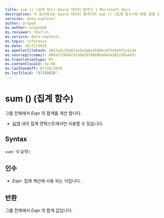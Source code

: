 ```yaml
---
title: sum () (집계 함수)-Azure 데이터 탐색기 | Microsoft Docs
description: 이 문서에서는 Azure 데이터 탐색기의 sum () (집계 함수)에 대해 설명 합니다.
services: data-explorer
author: orspod
ms.author: orspodek
ms.reviewer: rkarlin
ms.service: data-explorer
ms.topic: reference
ms.date: 10/23/2018
ms.openlocfilehash: 3053a2c3bd423a2e1b8a2690bcdf54de9f1a1e36
ms.sourcegitcommit: 09da3f26b4235368297b8b9b604d4282228a443c
ms.translationtype: MT
ms.contentlocale: ko-KR
ms.lasthandoff: 07/28/2020
ms.locfileid: "87350828"
---
```

# <a name="sum-aggregation-function"></a>sum () (집계 함수)

그룹 전체에서 *Expr* 의 합계를 계산 합니다. 

* [요약](summarizeoperator.md) 내의 집계 컨텍스트에서만 사용할 수 있습니다.

## <a name="syntax"></a>Syntax

`sum(` *식* 요약`)`

## <a name="arguments"></a>인수

* *Expr*: 집계 계산에 사용 되는 식입니다. 

## <a name="returns"></a>반환

그룹 전체에서 *Expr* 의 합계 값입니다.
 